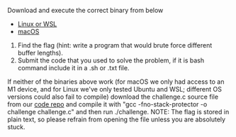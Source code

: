 Download and execute the correct binary from below
- [Linux or WSL](https://github.com/Christopher-Tan/CyberFinalProject/raw/main/code/challenge-Linux)
- [macOS](https://github.com/Christopher-Tan/CyberFinalProject/raw/main/code/challenge-macOS)

1. Find the flag (hint: write a program that would brute force different buffer lengths).
2. Submit the code that you used to solve the problem, if it is bash command include it in a .sh or .txt file.

If neither of the binaries above work (for macOS we only had access to an M1 device, and for Linux we've only tested Ubuntu and WSL; different OS versions could also fail to compile) download the challenge.c source file from our [code repo](https://github.com/Christopher-Tan/CyberFinalProject/tree/main/code) and compile it with "gcc -fno-stack-protector -o challenge challenge.c" and then run ./challenge. NOTE: The flag is stored in plain text, so please refrain from opening the file unless you are absolutely stuck.
